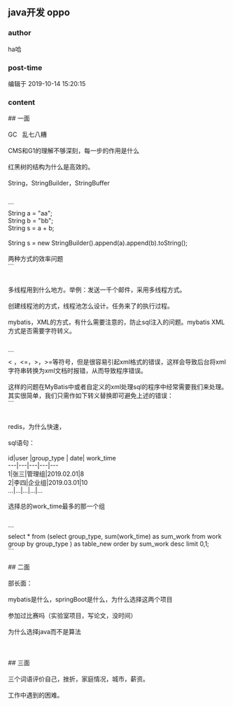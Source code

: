 ## java开发 oppo
### author 
ha哈
### post-time 

编辑于  2019-10-14 15:20:15
### content 
<div class="post-topic-des nc-post-content">
 ## 一面
 <br/>
 <br/>
 GC   乱七八糟
 <br/>
 <br/>
 CMS和G1的理解不够深刻，每一步的作用是什么
 <br/>
 <br/>
 红黑树的结构为什么是高效的。
 <br/>
 <br/>
 String，StringBuilder，StringBuffer
 <br/>
 <br/>
 <br/>
 ```
 <br/>
 String a = "aa";
 <br/>
 String b = "bb";
 <br/>
 String s = a + b;
 <br/>
 <br/>
 String s = new StringBuilder().append(a).append(b).toString();
 <br/>
 <br/>
 两种方式的效率问题
 <br/>
 ```
 <br/>
 <br/>
 <br/>
 多线程用到什么地方。举例：发送一千个邮件，采用多线程方式。
 <br/>
 <br/>
 创建线程池的方式，线程池怎么设计。任务来了的执行过程。
 <br/>
 <br/>
 mybatis，XML的方式，有什么需要注意的，防止sql注入的问题。mybatis XML方式是否需要字符转义。
 <br/>
 <br/>
 <br/>
 ```
 <br/>
 &lt; ，&lt;=，&gt;，&gt;=等符号，但是很容易引起xml格式的错误，这样会导致后台将xml字符串转换为xml文档时报错，从而导致程序错误。
 <br/>
 <br/>
 这样的问题在MyBatis中或者自定义的xml处理sql的程序中经常需要我们来处理。其实很简单，我们只需作如下转义替换即可避免上述的错误：
 <br/>
 ```
 <br/>
 <br/>
 <br/>
 redis，为什么快速，
 <br/>
 <br/>
 sql语句：
 <br/>
 <br/>
 id|user |group_type | date| work_time
 <br/>
 ---|---|---|---|---
 <br/>
 1|张三|管理组|2019.02.01|8
 <br/>
 2|李四|企业组|2019.03.01|10
 <br/>
 ...|...|...|...|...
 <br/>
 <br/>
 选择总的work_time最多的那一个组
 <br/>
 <br/>
 <br/>
 ```
 <br/>
 select * from (select group_type, sum(work_time) as sum_work from work group by group_type ) as table_new order by sum_work desc limit 0,1;
 <br/>
 ```
 <br/>
 <br/>
 ## 二面
 <br/>
 <br/>
 部长面：
 <br/>
 <br/>
 mybatis是什么，springBoot是什么，为什么选择这两个项目
 <br/>
 <br/>
 参加过比赛吗（实验室项目，写论文，没时间）
 <br/>
 <br/>
 为什么选择java而不是算法
 <br/>
 <br/>
 <br/>
 <br/>
 ## 三面
 <br/>
 <br/>
 三个词语评价自己，挫折，家庭情况，城市，薪资。
 <br/>
 <br/>
 工作中遇到的困难。
 <br/>
 <div>
  <br/>
 </div>
</div>
